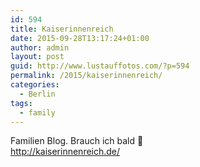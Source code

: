 ```yaml
---
id: 594
title: Kaiserinnenreich
date: 2015-09-28T13:17:24+01:00
author: admin
layout: post
guid: http://www.lustauffotos.com/?p=594
permalink: /2015/kaiserinnenreich/
categories:
  - Berlin
tags:
  - family
---
```

Familien Blog. Brauch ich bald 🙂  
<http://kaiserinnenreich.de/>